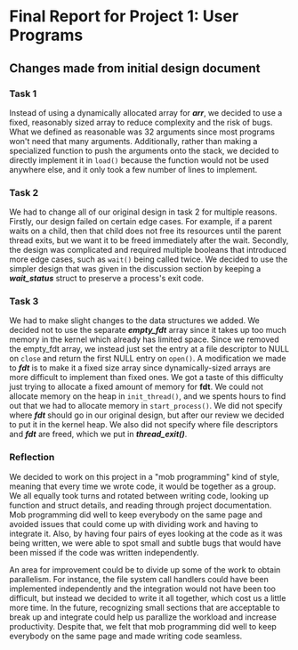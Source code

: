 Final Report for Project 1: User Programs
=========================================

## Changes made from initial design document
### Task 1
Instead of using a dynamically allocated array for **_arr_**, we decided to use a fixed, reasonably sized array to reduce complexity and the risk of bugs. What we defined as reasonable was 32 arguments since most programs won't need that many arguments. Additionally, rather than making a specialized function to push the arguments onto the stack, we decided to directly implement it in ```load()``` because the function would not be used anywhere else, and it only took a few number of lines to implement.

### Task 2
We had to change all of our original design in task 2 for multiple reasons. Firstly, our design failed on certain edge cases. For example, if a parent waits on a child, then that child does not free its resources until the parent thread exits, but we want it to be freed immediately after the wait. Secondly, the design was complicated and required multiple booleans that introduced more edge cases, such as ```wait()``` being called twice. We decided to use the simpler design that was given in the discussion section by keeping a **_wait_status_** struct to preserve a process's exit code.

### Task 3
We had to make slight changes to the data structures we added. We decided not to use the separate **_empty_fdt_** array since it takes up too much memory in the kernel which already has limited space. Since we removed the empty_fdt array, we instead just set the entry at a file descriptor to NULL on ```close``` and return the first NULL entry on ```open()```. A modification we made to **_fdt_** is to make it a fixed size array since dynamically-sized arrays are more difficult to implement than fixed ones. We got a taste of this difficulty just trying to allocate a fixed amount of memory for **__fdt__**. We could not allocate memory on the heap in ```init_thread()```, and we spents hours to find out that we had to allocate memory in ```start_process()```. We did not specify where **_fdt_** should go in our original design, but after our review we decided to put it in the kernel heap. We also did not specify where file descriptors and **_fdt_** are freed, which we put in **_thread_exit()_**.

### Reflection
We decided to work on this project in a "mob programming" kind of style, meaning that every time we wrote code, it would be together as a group. We all equally took turns and rotated between writing code, looking up function and struct details, and reading through project documentation. Mob programming did well to keep everybody on the same page and avoided issues that could come up with dividing work and having to integrate it. Also, by having four pairs of eyes looking at the code as it was being written, we were able to spot small and subtle bugs that would have been missed if the code was written independently.

An area for improvement could be to divide up some of the work to obtain parallelism. For instance, the file system call handlers could have been implemented independently and the integration would not have been too difficult, but instead we decided to write it all together, which cost us a little more time. In the future, recognizing small sections that are acceptable to break up and integrate could help us parallize the workload and increase productivity. Despite that, we felt that mob programming did well to keep everybody on the same page and made writing code seamless.
